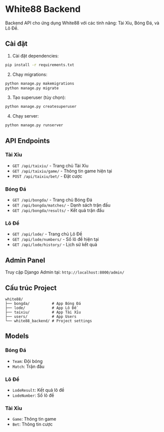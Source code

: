 # White88 Backend

Backend API cho ứng dụng White88 với các tính năng: Tài Xỉu, Bóng Đá, và Lô Đề.

## Cài đặt

1. Cài đặt dependencies:

```bash
pip install -r requirements.txt
```

2. Chạy migrations:

```bash
python manage.py makemigrations
python manage.py migrate
```

3. Tạo superuser (tùy chọn):

```bash
python manage.py createsuperuser
```

4. Chạy server:

```bash
python manage.py runserver
```

## API Endpoints

### Tài Xỉu

- `GET /api/taixiu/` - Trang chủ Tài Xỉu
- `GET /api/taixiu/game/` - Thông tin game hiện tại
- `POST /api/taixiu/bet/` - Đặt cược

### Bóng Đá

- `GET /api/bongda/` - Trang chủ Bóng Đá
- `GET /api/bongda/matches/` - Danh sách trận đấu
- `GET /api/bongda/results/` - Kết quả trận đấu

### Lô Đề

- `GET /api/lode/` - Trang chủ Lô Đề
- `GET /api/lode/numbers/` - Số lô đề hiện tại
- `GET /api/lode/history/` - Lịch sử kết quả

## Admin Panel

Truy cập Django Admin tại: `http://localhost:8000/admin/`

## Cấu trúc Project

```
white88/
├── bongda/          # App Bóng Đá
├── lode/            # App Lô Đề
├── taixiu/          # App Tài Xỉu
├── users/           # App Users
└── white88_backend/ # Project settings
```

## Models

### Bóng Đá

- `Team`: Đội bóng
- `Match`: Trận đấu

### Lô Đề

- `LodeResult`: Kết quả lô đề
- `LodeNumber`: Số lô đề

### Tài Xỉu

- `Game`: Thông tin game
- `Bet`: Thông tin cược
